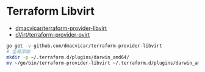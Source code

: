 # Terraform Libvirt

* [dmacvicar/terraform-provider-libvirt](https://github.com/dmacvicar/terraform-provider-libvirt)
* [oVirt/terraform-provider-ovirt](https://github.com/oVirt/terraform-provider-ovirt)

```bash
go get -v github.com/dmacvicar/terraform-provider-libvirt
# 全局添加
mkdir -p ~/.terraform.d/plugins/darwin_amd64/
mv ~/go/bin/terraform-provider-libvirt ~/.terraform.d/plugins/darwin_amd64/
```
